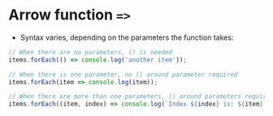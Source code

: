 # Arrow function `=>`

* Syntax varies, depending on the parameters the function takes:

```js
// When there are no parameters, () is needed
items.forEach(() => console.log('another item'));

// When there is one parameter, no () around parameter required
items.forEach(item => console.log(item));

// When there are more than one parameters, () around parameters required
items.forEach((item, index) => console.log(`Index ${index} is: ${item}`));
```
